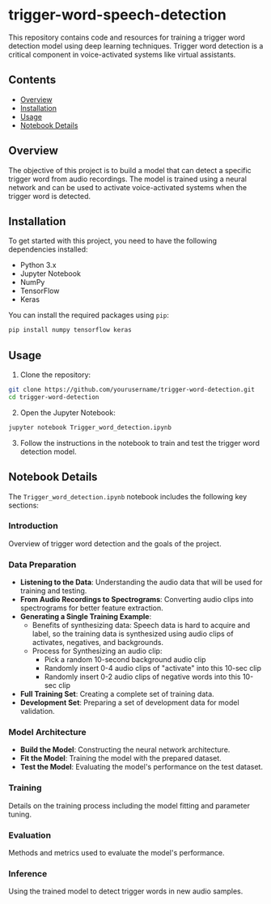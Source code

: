 # trigger-word-speech-detection


This repository contains code and resources for training a trigger word detection model using deep learning techniques. Trigger word detection is a critical component in voice-activated systems like virtual assistants.

## Contents

- [Overview](#overview)
- [Installation](#installation)
- [Usage](#usage)
- [Notebook Details](#notebook-details)

## Overview

The objective of this project is to build a model that can detect a specific trigger word from audio recordings. The model is trained using a neural network and can be used to activate voice-activated systems when the trigger word is detected.

## Installation

To get started with this project, you need to have the following dependencies installed:

- Python 3.x
- Jupyter Notebook
- NumPy
- TensorFlow
- Keras

You can install the required packages using `pip`:

```bash
pip install numpy tensorflow keras
```

## Usage

1. Clone the repository:

```bash
git clone https://github.com/yourusername/trigger-word-detection.git
cd trigger-word-detection
```

2. Open the Jupyter Notebook:

```bash
jupyter notebook Trigger_word_detection.ipynb
```

3. Follow the instructions in the notebook to train and test the trigger word detection model.

## Notebook Details

The `Trigger_word_detection.ipynb` notebook includes the following key sections:

### Introduction

Overview of trigger word detection and the goals of the project.

### Data Preparation

- **Listening to the Data**: Understanding the audio data that will be used for training and testing.
- **From Audio Recordings to Spectrograms**: Converting audio clips into spectrograms for better feature extraction.
- **Generating a Single Training Example**: 
    - Benefits of synthesizing data: Speech data is hard to acquire and label, so the training data is synthesized using audio clips of activates, negatives, and backgrounds.
    - Process for Synthesizing an audio clip:
        - Pick a random 10-second background audio clip
        - Randomly insert 0-4 audio clips of "activate" into this 10-sec clip
        - Randomly insert 0-2 audio clips of negative words into this 10-sec clip
- **Full Training Set**: Creating a complete set of training data.
- **Development Set**: Preparing a set of development data for model validation.

### Model Architecture

- **Build the Model**: Constructing the neural network architecture.
- **Fit the Model**: Training the model with the prepared dataset.
- **Test the Model**: Evaluating the model's performance on the test dataset.

### Training

Details on the training process including the model fitting and parameter tuning.

### Evaluation

Methods and metrics used to evaluate the model's performance.

### Inference

Using the trained model to detect trigger words in new audio samples.
